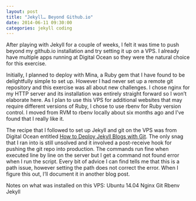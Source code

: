 ```yaml
---
layout: post
title: "Jekyll… Beyond Github.io"
date: 2014-06-11 09:30:00
categories: jekyll coding
---
```


After playing with Jekyll for a couple of weeks, I felt it was time to push beyond my github.io installation and try setting it up on a VPS. I already have multiple apps running at Digital Ocean so they were the natural choice for this exercise.

Initially, I planned to deploy with Mina, a Ruby gem that I have found to be delightfully simple to set up. However I had never set up a remote git repository and this exercise was all about new challenges. I chose nginx for my HTTP server and its installation was entirely straight forward so I won’t elaborate here. As I plan to use this VPS for additional websites that may require different versions of Ruby, I chose to use rbenv for Ruby version control. I moved from RVM to rbenv locally about six months ago and I’ve found that I really like it.

The recipe that I followed to set up Jekyll and git on the VPS was from Digital Ocean entitled [How to Deploy Jekyll Blogs with Git](https://www.digitalocean.com/community/tutorials/how-to-deploy-jekyll-blogs-with-git). The only snag that I ran into is still unsolved and it involved a post-receive hook for pushing the git repo into production. The commands run fine when executed line by line on the server but I get a command not found error when I run the script. Every bit of advice I can find tells me that this is a path issue, however setting the path does not correct the error. When I figure this out, I’ll document it in another blog post.

Notes on what was installed on this VPS:
Ubuntu 14.04
Nginx
Git
Rbenv
Jekyll
